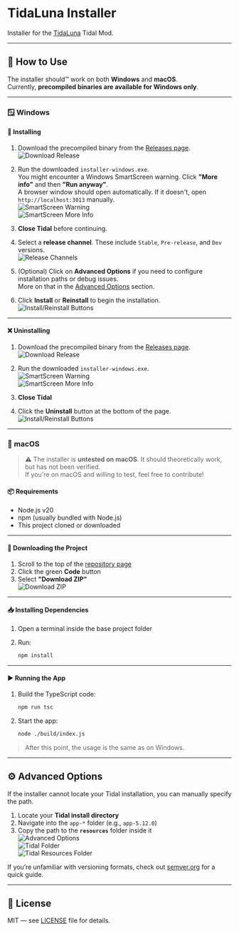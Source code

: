 
# TidaLuna Installer

Installer for the [TidaLuna](https://github.com/Inrixia/TidaLuna) Tidal Mod.

---

## 🚀 How to Use

The installer should™ work on both **Windows** and **macOS**.  
Currently, **precompiled binaries are available for Windows only**.

---

### 🪟 Windows

#### 🔧 Installing

1. Download the precompiled binary from the [Releases page](https://github.com/jxnxsdev/TidaLuna-Installer/releases).  
   ![Download Release](images/github_compiled_download.png)

2. Run the downloaded `installer-windows.exe`.  
   You might encounter a Windows SmartScreen warning. Click **"More info"** and then **"Run anyway"**.  
   A browser window should open automatically. If it doesn't, open `http://localhost:3013` manually.  
   ![SmartScreen Warning](images/smartscreen.png)  
   ![SmartScreen More Info](images/smartscreen_more.png)

3. **Close Tidal** before continuing.

4. Select a **release channel**. These include `Stable`, `Pre-release`, and `Dev` versions.  
   ![Release Channels](images/releases.png)

5. (Optional) Click on **Advanced Options** if you need to configure installation paths or debug issues.  
   More on that in the [Advanced Options](#advanced-options) section.

6. Click **Install** or **Reinstall** to begin the installation.  
   ![Install/Reinstall Buttons](images/buttons.png)

---

#### ❌ Uninstalling

1. Download the precompiled binary from the [Releases page](https://github.com/jxnxsdev/TidaLuna-Installer/releases).  
   ![Download Release](images/github_compiled_download.png)

2. Run the downloaded `installer-windows.exe`.  
   ![SmartScreen Warning](images/smartscreen.png)  
   ![SmartScreen More Info](images/smartscreen_more.png)

3. **Close Tidal**

4. Click the **Uninstall** button at the bottom of the page.  
   ![Install/Reinstall Buttons](images/buttons.png)

---

### 🍏 macOS

> ⚠️ The installer is **untested on macOS**. It should theoretically work, but has not been verified.  
> If you're on macOS and willing to test, feel free to contribute!

#### 📦 Requirements

- Node.js v20
- npm (usually bundled with Node.js)
- This project cloned or downloaded

---

#### 📁 Downloading the Project

1. Scroll to the top of the [repository page](https://github.com/jxnxsdev/TidaLuna-Installer)
2. Click the green **Code** button
3. Select **"Download ZIP"**  
   ![Download ZIP](images/github_download.png)

---

#### 📥 Installing Dependencies

1. Open a terminal inside the base project folder
2. Run:

   ```bash
   npm install
   ```

---

#### ▶️ Running the App

1. Build the TypeScript code:

   ```bash
   npm run tsc
   ```

2. Start the app:

   ```bash
   node ./build/index.js
   ```

> After this point, the usage is the same as on Windows.

---

## ⚙️ Advanced Options

If the installer cannot locate your Tidal installation, you can manually specify the path.

1. Locate your **Tidal install directory**
2. Navigate into the `app-*` folder (e.g., `app-5.12.0`)
3. Copy the path to the **`resources`** folder inside it  
   ![Advanced Options](images/advanced_options.png)  
   ![Tidal Folder](images/tidal_folder.png)  
   ![Tidal Resources Folder](images/tidal_resources.png)

If you’re unfamiliar with versioning formats, check out [semver.org](https://semver.org/) for a quick guide.

---

## 📎 License

MIT — see [LICENSE](./LICENSE) file for details.
